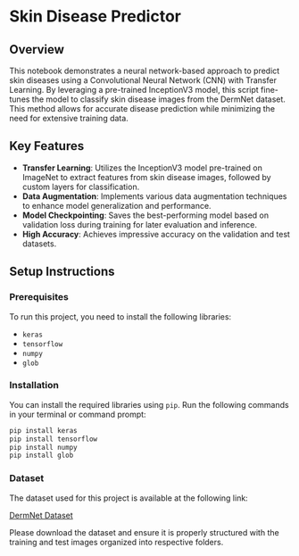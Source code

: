 # Skin Disease Predictor

## Overview

This notebook demonstrates a neural network-based approach to predict skin diseases using a Convolutional Neural Network (CNN) with Transfer Learning. By leveraging a pre-trained InceptionV3 model, this script fine-tunes the model to classify skin disease images from the DermNet dataset. This method allows for accurate disease prediction while minimizing the need for extensive training data.

## Key Features

- **Transfer Learning**: Utilizes the InceptionV3 model pre-trained on ImageNet to extract features from skin disease images, followed by custom layers for classification.
- **Data Augmentation**: Implements various data augmentation techniques to enhance model generalization and performance.
- **Model Checkpointing**: Saves the best-performing model based on validation loss during training for later evaluation and inference.
- **High Accuracy**: Achieves impressive accuracy on the validation and test datasets.

## Setup Instructions

### Prerequisites

To run this project, you need to install the following libraries:

- `keras`
- `tensorflow`
- `numpy`
- `glob`

### Installation

You can install the required libraries using `pip`. Run the following commands in your terminal or command prompt:

```bash
pip install keras
pip install tensorflow
pip install numpy
pip install glob
```

### Dataset

The dataset used for this project is available at the following link:

[DermNet Dataset](https://www.kaggle.com/datasets/shubhamgoel27/dermnet)

Please download the dataset and ensure it is properly structured with the training and test images organized into respective folders.
